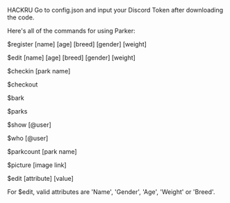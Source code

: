 HACKRU
Go to config.json and input your Discord Token after downloading the code.


Here's all of the commands for using Parker:

$register [name] [age] [breed] [gender] [weight]

$edit [name] [age] [breed] [gender] [weight]

$checkin [park name]

$checkout

$bark

$parks

$show [@user]

$who [@user]

$parkcount [park name]

$picture [image link]

$edit [attribute] [value]

For $edit, valid attributes are 'Name', 'Gender', 'Age', 'Weight' or 'Breed'.
